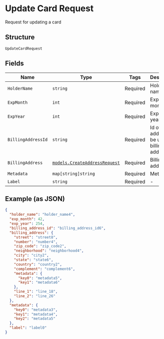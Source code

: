 
# Update Card Request

Request for updating a card

## Structure

`UpdateCardRequest`

## Fields

| Name | Type | Tags | Description |
|  --- | --- | --- | --- |
| `HolderName` | `string` | Required | Holder name |
| `ExpMonth` | `int` | Required | Expiration month |
| `ExpYear` | `int` | Required | Expiration year |
| `BillingAddressId` | `string` | Required | Id of the address to be used as billing address |
| `BillingAddress` | [`models.CreateAddressRequest`](../../doc/models/create-address-request.md) | Required | Billing address |
| `Metadata` | `map[string]string` | Required | Metadata |
| `Label` | `string` | Required | - |

## Example (as JSON)

```json
{
  "holder_name": "holder_name4",
  "exp_month": 42,
  "exp_year": 254,
  "billing_address_id": "billing_address_id6",
  "billing_address": {
    "street": "street8",
    "number": "number4",
    "zip_code": "zip_code2",
    "neighborhood": "neighborhood4",
    "city": "city2",
    "state": "state6",
    "country": "country2",
    "complement": "complement6",
    "metadata": {
      "key0": "metadata5",
      "key1": "metadata6"
    },
    "line_1": "line_18",
    "line_2": "line_26"
  },
  "metadata": {
    "key0": "metadata3",
    "key1": "metadata4",
    "key2": "metadata5"
  },
  "label": "label0"
}
```

